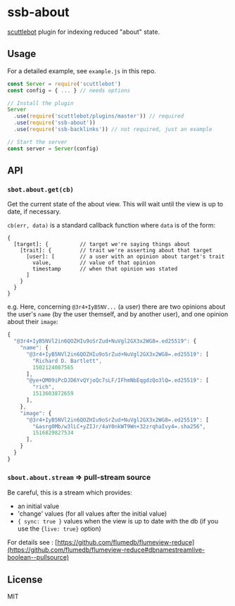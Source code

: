 # ssb-about

[scuttlebot](http://scuttlebutt.nz/) plugin for indexing reduced "about" state.

## Usage

For a detailed example, see `example.js` in this repo.

```js
const Server = require('scuttlebot')
const config = { ... } // needs options

// Install the plugin
Server
  .use(require('scuttlebot/plugins/master')) // required
  .use(require('ssb-about'))
  .use(require('ssb-backlinks')) // not required, just an example

// Start the server
const server = Server(config)
```

## API

### `sbot.about.get(cb)`

Get the current state of the about view. This will wait until the view is up to date, if necessary.

`cb(err, data)` is a standard callback function where `data` is of the form:

```
{
  [target]: {          // target we're saying things about
    [trait]: {         // trait we're asserting about that target
      [user]: [        // a user with an opinion about target's trait
        value,         // value of that opinion
        timestamp      // when that opinion was stated
      ]
    }
  }
}
```

e.g. Here, concerning `@3r4+IyB5NV...` (a user) there are two opinions about the user's `name` (by the user themself, and by another user), and one opinion about their `image`:
```js
{ 
  "@3r4+IyB5NVl2in6QOZHIu9oSrZud+NuVgl2GX3x2WG8=.ed25519": {
    "name": {
      "@3r4+IyB5NVl2in6QOZHIu9oSrZud+NuVgl2GX3x2WG8=.ed25519": [
        "Richard D. Bartlett",
        1502124087565
      ],
      "@ye+QM09iPcDJD6YvQYjoQc7sLF/IFhmNbEqgdzQo3lQ=.ed25519": [
        "rich",
        1513603872659
      ],
    },
    "image": {
      "@3r4+IyB5NVl2in6QOZHIu9oSrZud+NuVgl2GX3x2WG8=.ed25519": [
        "&asrg0Mb/w3lLC+yZIJr/4aY0nkWT9Wn+32zrqhaIvy4=.sha256",
        1516829827534
      ],
    }
  }
}
```

### `sbout.about.stream` => pull-stream source

Be careful, this is a stream which provides:
- an initial value
- 'change' values (for all values after the initial value)
- `{ sync: true }` values when the view is up to date with the db (if you use the `{live: true}` option)

For details see : [https://github.com/flumedb/flumeview-reduce](https://github.com/flumedb/flumeview-reduce#dbnamestreamlive-boolean--pullsource)


## License

MIT
